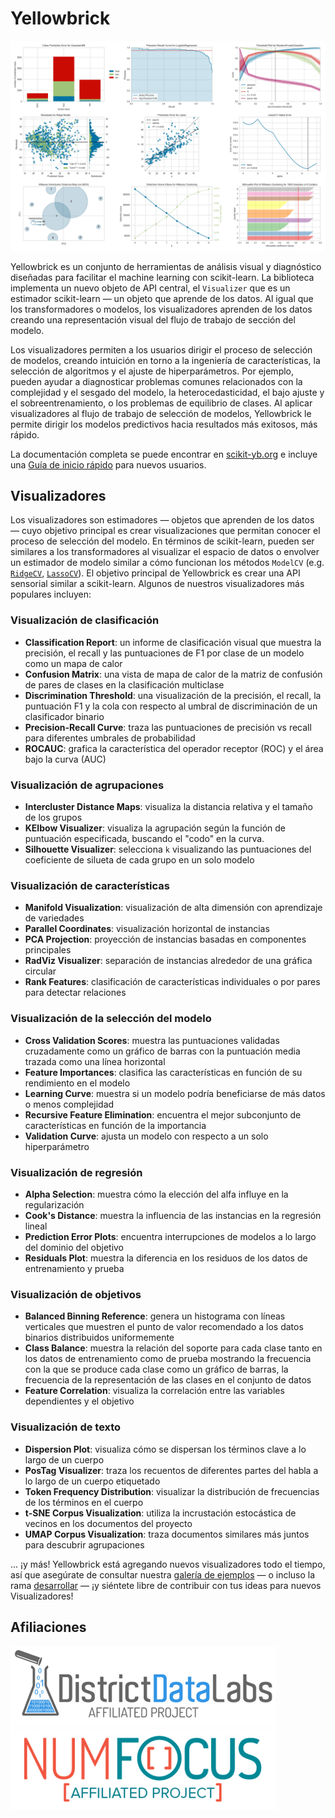 # Yellowbrick

[![Visualizers](https://github.com/DistrictDataLabs/yellowbrick/raw/develop/docs/images/readme/banner.png)](https://www.scikit-yb.org/)

Yellowbrick es un conjunto de herramientas de análisis visual y diagnóstico diseñadas para facilitar el machine learning con scikit-learn. La biblioteca implementa un nuevo objeto de API central, el `Visualizer` que es un estimador scikit-learn &mdash; un objeto que aprende de los datos. Al igual que los transformadores o modelos, los visualizadores aprenden de los datos creando una representación visual del flujo de trabajo de sección del modelo.

Los visualizadores permiten a los usuarios dirigir el proceso de selección de modelos, creando intuición en torno a la ingeniería de características, la selección de algoritmos y el ajuste de hiperparámetros. Por ejemplo, pueden ayudar a diagnosticar problemas comunes relacionados con la complejidad y el sesgado del modelo, la heterocedasticidad, el bajo ajuste y el sobreentrenamiento, o los problemas de equilibrio de clases. Al aplicar visualizadores al flujo de trabajo de selección de modelos, Yellowbrick le permite dirigir los modelos predictivos hacia resultados más exitosos, más rápido.

La documentación completa se puede encontrar en [scikit-yb.org](https://scikit-yb.org/) e incluye una [Guía de inicio rápido](https://www.scikit-yb.org/en/latest/quickstart.html) para nuevos usuarios.

## Visualizadores

Los visualizadores son estimadores &mdash; objetos que aprenden de los datos &mdash; cuyo objetivo principal es crear visualizaciones que permitan conocer el proceso de selección del modelo. En términos de scikit-learn, pueden ser similares a los transformadores al visualizar el espacio de datos o envolver un estimador de modelo similar a cómo funcionan los métodos `ModelCV` (e.g. [`RidgeCV`](https://scikit-learn.org/stable/modules/generated/sklearn.linear_model.RidgeCV.html), [`LassoCV`](https://scikit-learn.org/stable/modules/generated/sklearn.linear_model.LassoCV.html)). El objetivo principal de Yellowbrick es crear una API sensorial similar a scikit-learn. Algunos de nuestros visualizadores más populares incluyen:

### Visualización de clasificación

- **Classification Report**: un informe de clasificación visual que muestra la precisión, el recall y las puntuaciones de F1 por clase de un modelo como un mapa de calor
- **Confusion Matrix**: una vista de mapa de calor de la matriz de confusión de pares de clases en la clasificación multiclase
- **Discrimination Threshold**: una visualización de la precisión, el recall, la puntuación F1 y la cola con respecto al umbral de discriminación de un clasificador binario
- **Precision-Recall Curve**: traza las puntuaciones de precisión vs recall para diferentes umbrales de probabilidad
- **ROCAUC**: grafica la característica del operador receptor (ROC) y el área bajo la curva (AUC)

### Visualización de agrupaciones

- **Intercluster Distance Maps**: visualiza la distancia relativa y el tamaño de los grupos
- **KElbow Visualizer**: visualiza la agrupación según la función de puntuación especificada, buscando el "codo" en la curva.
- **Silhouette Visualizer**: selecciona `k` visualizando las puntuaciones del coeficiente de silueta de cada grupo en un solo modelo

### Visualización de características

- **Manifold Visualization**: visualización de alta dimensión con aprendizaje de variedades
- **Parallel Coordinates**: visualización horizontal de instancias
- **PCA Projection**: proyección de instancias basadas en componentes principales
- **RadViz Visualizer**: separación de instancias alrededor de una gráfica circular
- **Rank Features**: clasificación de características individuales o por pares para detectar relaciones

### Visualización de la selección del modelo

- **Cross Validation Scores**: muestra las puntuaciones validadas cruzadamente como un gráfico de barras con la puntuación media trazada como una línea horizontal
- **Feature Importances**: clasifica las características en función de su rendimiento en el modelo
- **Learning Curve**: muestra si un modelo podría beneficiarse de más datos o menos complejidad
- **Recursive Feature Elimination**: encuentra el mejor subconjunto de características en función de la importancia
- **Validation Curve**: ajusta un modelo con respecto a un solo hiperparámetro

### Visualización de regresión

- **Alpha Selection**: muestra cómo la elección del alfa influye en la regularización
- **Cook's Distance**: muestra la influencia de las instancias en la regresión lineal
- **Prediction Error Plots**: encuentra interrupciones de modelos a lo largo del dominio del objetivo
- **Residuals Plot**: muestra la diferencia en los residuos de los datos de entrenamiento y prueba

### Visualización de objetivos

- **Balanced Binning Reference**: genera un histograma con líneas verticales que muestren el punto de valor recomendado a los datos binarios distribuidos uniformemente
- **Class Balance**: muestra la relación del soporte para cada clase tanto en los datos de entrenamiento como de prueba mostrando la frecuencia con la que se produce cada clase como un gráfico de barras, la frecuencia de la representación de las clases en el conjunto de datos
- **Feature Correlation**: visualiza la correlación entre las variables dependientes y el objetivo

### Visualización de texto

- **Dispersion Plot**: visualiza cómo se dispersan los términos clave a lo largo de un cuerpo
- **PosTag Visualizer**: traza los recuentos de diferentes partes del habla a lo largo de un cuerpo etiquetado
- **Token Frequency Distribution**: visualizar la distribución de frecuencias de los términos en el cuerpo
- **t-SNE Corpus Visualization**: utiliza la incrustación estocástica de vecinos en los documentos del proyecto
- **UMAP Corpus Visualization**: traza documentos similares más juntos para descubrir agrupaciones

... ¡y más! Yellowbrick está agregando nuevos visualizadores todo el tiempo, así que asegúrate de consultar nuestra [galería de ejemplos](https://github.com/DistrictDataLabs/yellowbrick/tree/develop/examples) &mdash; o incluso la rama [desarrollar](https://github.com/districtdatalabs/yellowbrick/tree/develop) &mdash; ¡y siéntete libre de contribuir con tus ideas para nuevos Visualizadores!

## Afiliaciones
[![District Data Labs](https://github.com/DistrictDataLabs/yellowbrick/raw/develop/docs/images/readme/affiliates_ddl.png)](https://www.districtdatalabs.com/) [![NumFOCUS Affiliated Project](https://github.com/DistrictDataLabs/yellowbrick/raw/develop/docs/images/readme/affiliates_numfocus.png)](https://numfocus.org/)
